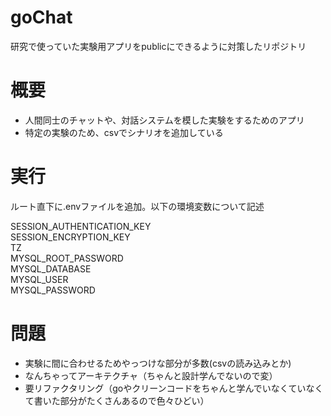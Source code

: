 # goChat
研究で使っていた実験用アプリをpublicにできるように対策したリポジトリ
# 概要
- 人間同士のチャットや、対話システムを模した実験をするためのアプリ
- 特定の実験のため、csvでシナリオを追加している
# 実行
ルート直下に.envファイルを追加。以下の環境変数について記述   
  
SESSION_AUTHENTICATION_KEY  
SESSION_ENCRYPTION_KEY  
TZ   
MYSQL_ROOT_PASSWORD  
MYSQL_DATABASE  
MYSQL_USER  
MYSQL_PASSWORD  

# 問題
- 実験に間に合わせるためやっつけな部分が多数(csvの読み込みとか)
- なんちゃってアーキテクチャ（ちゃんと設計学んでないので変）
- 要リファクタリング（goやクリーンコードをちゃんと学んでいなくていなくて書いた部分がたくさんあるので色々ひどい）
